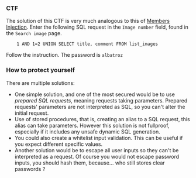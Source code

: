 ### CTF

The solution of this CTF is very much analogous to this of [Members Injection](../../03_SQL_Union-based_Injection_Members). Enter the following SQL request in the `Image number` field, found in the `Search image` page.
```
    1 AND 1=2 UNION SELECT title, comment FROM list_images
```
Follow the instruction. The password is `albatroz`

### How to protect yourself

There are multiple solutions:
- One simple solution, and one of the most secured would be to use _prepared SQL requests_, meaning requests taking parameters.
Prepared requests' parameters are not interpreted as SQL, so you can't alter the initial request.
- Use of stored procedures, that is, creating an alias to a SQL request, this alias can take parameters.
However this solution is not fullproof, especially if it includes any unsafe dynamic SQL generation.
- You could also create a whitelist input validation. This can be useful if you expect different specific values.
- Another solution would be to escape all user inputs so they can't be interpreted as a request.
Of course you would not escape password inputs, you should hash them, because... who still stores clear passwords ?
